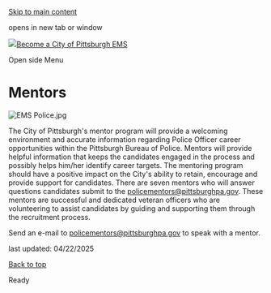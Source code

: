 [Skip to main content](https://www.pittsburghpa.gov/Safety/Emergency-Medical-Services/EMS-Recruitment/Mentors#main-content)

opens in new tab or window

[![](https://www.pittsburghpa.gov/files/ocwebsite/8ad9c0f1-d9cc-42c4-9eed-c39351fa38bd/ems-logo.png?w=104)Become a City of Pittsburgh EMS](https://www.pittsburghpa.gov/Safety/Emergency-Medical-Services/EMS-Recruitment)

Open side Menu

# Mentors

![EMS Police.jpg](https://www.pittsburghpa.gov/files/assets/city/v/1/public-safety/images/ems-recruitment/ems-police.jpg?w=2000&h=578)

The City of Pittsburgh's mentor program will provide a welcoming environment and accurate information regarding Police Officer career opportunities within the Pittsburgh Bureau of Police. Mentors will provide helpful information that keeps the candidates engaged in the process and possibly helps him/her identify career targets. The mentoring program should have a positive impact on the City's ability to retain, encourage and provide support for candidates. There are seven mentors who will answer questions candidates submit to the policementors@pittsburghpa.gov. These mentors are successful and dedicated veteran officers who are volunteering to assist candidates by guiding and supporting them through the recruitment process.

Send an e-mail to [policementors@pittsburghpa.gov](mailto:policementors@pittsburghpa.gov) to speak with a mentor.

last updated: 04/22/2025

[Back to top](https://www.pittsburghpa.gov/Safety/Emergency-Medical-Services/EMS-Recruitment/Mentors#body-top)

Ready

